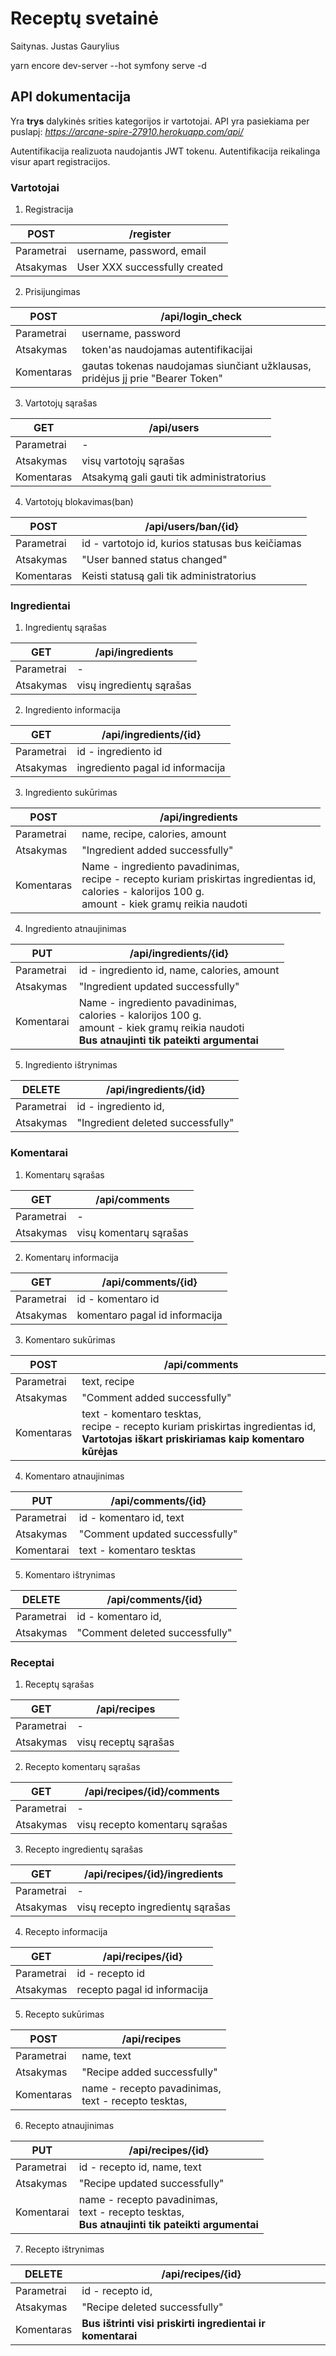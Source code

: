# Receptų svetainė
Saitynas. Justas Gaurylius

yarn encore dev-server --hot
symfony serve -d

## API dokumentacija

Yra **trys** dalykinės srities kategorijos ir vartotojai. API yra pasiekiama per puslapį: *https://arcane-spire-27910.herokuapp.com/api/*

Autentifikacija realizuota naudojantis JWT tokenu. Autentifikacija reikalinga visur apart registracijos. 
### Vartotojai
1. Registracija

POST | /register
------------ | -------------
Parametrai | username, password, email
Atsakymas | User XXX successfully created

2. Prisijungimas

POST | /api/login_check
------------ | -------------
Parametrai | username, password
Atsakymas | token'as naudojamas autentifikacijai
Komentaras | gautas tokenas naudojamas siunčiant užklausas, pridėjus jį prie "Bearer Token"

3. Vartotojų sąrašas

GET | /api/users
------------ | -------------
Parametrai | -
Atsakymas | visų vartotojų sąrašas
Komentaras | Atsakymą gali gauti tik administratorius

4. Vartotojų blokavimas(ban)

POST | /api/users/ban/{id}
------------ | -------------
Parametrai | id - vartotojo id, kurios statusas bus keičiamas
Atsakymas | "User banned status changed"
Komentaras | Keisti statusą gali tik administratorius


### Ingredientai

1. Ingredientų sąrašas

GET | /api/ingredients
------------ | -------------
Parametrai | -
Atsakymas | visų ingredientų sąrašas

2. Ingrediento informacija

GET | /api/ingredients/{id}
------------ | -------------
Parametrai | id - ingrediento id
Atsakymas | ingrediento pagal id informacija

3. Ingrediento sukūrimas

POST | /api/ingredients
------------ | -------------
Parametrai | name, recipe, calories, amount
Atsakymas | "Ingredient added successfully"
Komentaras | Name - ingrediento pavadinimas, <br /> recipe - recepto kuriam priskirtas ingredientas id, <br /> calories - kalorijos 100 g. <br /> amount - kiek gramų reikia naudoti

4. Ingrediento atnaujinimas

PUT | /api/ingredients/{id}
------------ | -------------
Parametrai | id - ingrediento id, name, calories, amount 
Atsakymas | "Ingredient updated successfully"
Komentarai | Name - ingrediento pavadinimas, <br /> calories - kalorijos 100 g. <br /> amount - kiek gramų reikia naudoti <br /> **Bus atnaujinti tik pateikti argumentai**

5. Ingrediento ištrynimas

DELETE | /api/ingredients/{id}
------------ | -------------
Parametrai | id - ingrediento id,
Atsakymas | "Ingredient deleted successfully"

### Komentarai

1. Komentarų sąrašas

GET | /api/comments
------------ | -------------
Parametrai | -
Atsakymas | visų komentarų sąrašas

2. Komentarų informacija

GET | /api/comments/{id}
------------ | -------------
Parametrai | id - komentaro id
Atsakymas | komentaro pagal id informacija

3. Komentaro sukūrimas

POST | /api/comments
------------ | -------------
Parametrai | text, recipe
Atsakymas | "Comment added successfully"
Komentaras | text - komentaro tesktas, <br /> recipe - recepto kuriam priskirtas ingredientas id, <br /> **Vartotojas iškart priskiriamas kaip komentaro kūrėjas**

4. Komentaro atnaujinimas

PUT | /api/comments/{id}
------------ | -------------
Parametrai | id - komentaro id, text
Atsakymas | "Comment updated successfully"
Komentarai | text - komentaro tesktas

5. Komentaro ištrynimas

DELETE | /api/comments/{id}
------------ | -------------
Parametrai | id - komentaro id,
Atsakymas | "Comment deleted successfully"

### Receptai

1. Receptų sąrašas

GET | /api/recipes
------------ | -------------
Parametrai | -
Atsakymas | visų receptų sąrašas

2. Recepto komentarų sąrašas

GET | /api/recipes/{id}/comments
------------ | -------------
Parametrai | -
Atsakymas | visų recepto komentarų sąrašas

3. Recepto ingredientų sąrašas

GET | /api/recipes/{id}/ingredients
------------ | -------------
Parametrai | -
Atsakymas | visų recepto ingredientų sąrašas

4. Recepto informacija

GET | /api/recipes/{id}
------------ | -------------
Parametrai | id - recepto id
Atsakymas | recepto pagal id informacija

5. Recepto sukūrimas

POST | /api/recipes
------------ | -------------
Parametrai | name, text
Atsakymas | "Recipe added successfully"
Komentaras | name - recepto pavadinimas,<br />  text - recepto tesktas, 

6. Recepto atnaujinimas

PUT | /api/recipes/{id}
------------ | -------------
Parametrai | id - recepto id, name, text
Atsakymas | "Recipe updated successfully"
Komentarai | name - recepto pavadinimas,<br />  text - recepto tesktas, <br /> **Bus atnaujinti tik pateikti argumentai**

7. Recepto ištrynimas

DELETE | /api/recipes/{id}
------------ | -------------
Parametrai | id - recepto id,
Atsakymas | "Recipe deleted successfully"
Komentaras | **Bus ištrinti visi priskirti ingredientai ir komentarai**

